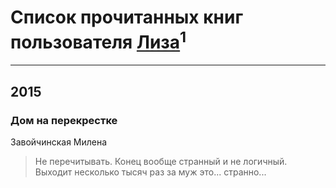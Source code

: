 # Список прочитанных книг пользователя [Лиза](http://vk.com/id49491686)<sup>1</sup>
---

## 2015

### Дом на перекрестке
Завойчинская Милена
> Не перечитывать. Конец вообще странный и не логичный. Выходит несколько тысяч раз за муж это... странно...



